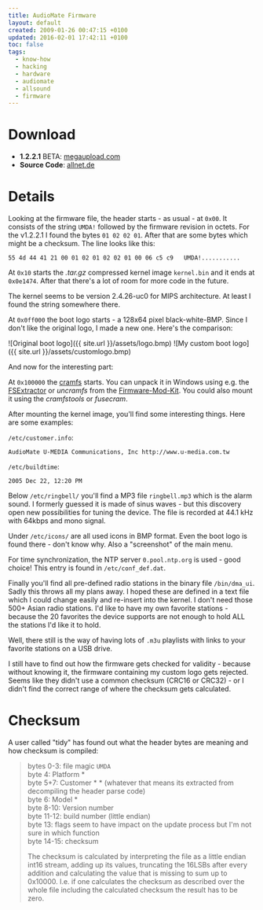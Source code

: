 ```yaml
---
title: AudioMate Firmware
layout: default
created: 2009-01-26 00:47:15 +0100
updated: 2016-02-01 17:42:11 +0100
toc: false
tags:
  - know-how
  - hacking
  - hardware
  - audiomate
  - allsound
  - firmware
---
```

Download
========

* **1.2.2.1** BETA: [megaupload.com](http://www.megaupload.com/de/?d=HTVF7XZA)
* **Source Code**: [allnet.de](http://www.allnet.de/downloads.php?produkt=ALLSOUND)


Details
=======

Looking at the firmware file, the header starts - as usual - at `0x00`. It consists of the string `UMDA!` followed by
the firmware revision in octets. For the v1.2.2.1 I found the bytes `01 02 02 01`. After that are some bytes which
might be a checksum. The line looks like this:

    55 4d 44 41 21 00 01 02 01 02 02 01 00 06 c5 c9   UMDA!...........

At `0x10` starts the *.tar.gz* compressed kernel image `kernel.bin` and it ends at `0x0e1474`. After that there's a lot
of room for more code in the future.

The kernel seems to be version 2.4.26-uc0 for MIPS architecture. At least I found the string somewhere there.

At `0x0ff000` the boot logo starts - a 128x64 pixel black-white-BMP. Since I don't like the original logo, I made a new
one. Here's the comparison:

![Original boot logo]({{ site.url }}/assets/logo.bmp)   ![My custom boot logo]({{ site.url }}/assets/customlogo.bmp)

And now for the interesting part:

At `0x100000` the [cramfs](http://en.wikipedia.org/wiki/cramfs) starts. You can unpack it in Windows using e.g. the
[FSExtractor](https://sourceforge.net/project/showfiles.php?group_id=99199&package_id=108962&release_id=263019) or
*uncramfs* from the [Firmware-Mod-Kit](http://code.google.com/p/firmware-mod-kit/). You could also mount it using the
*cramfstools* or *fusecram*.

After mounting the kernel image, you'll find some interesting things. Here are some examples:

`/etc/customer.info`:

    AudioMate U-MEDIA Communications, Inc http://www.u-media.com.tw

`/etc/buildtime`:

    2005 Dec 22, 12:20 PM

Below `/etc/ringbell/` you'll find a MP3 file `ringbell.mp3` which is the alarm sound. I formerly guessed it is made of
sinus waves - but this discovery open new possibilities for tuning the device. The file is recorded at 44.1 kHz with
64kbps and mono signal.

Under `/etc/icons/` are all used icons in BMP format. Even the boot logo is found there - don't know why. Also a
"screenshot" of the main menu.

For time synchronization, the NTP server `0.pool.ntp.org` is used - good choice! This entry is found in `/etc/conf_def.dat`.

Finally you'll find all pre-defined radio stations in the binary file `/bin/dma_ui`. Sadly this throws all my plans
away. I hoped these are defined in a text file which I could change easily and re-insert into the kernel. I don't need
those 500+ Asian radio stations. I'd like to have my own favorite stations - because the 20 favorites the device
supports are not enough to hold ALL the stations I'd like it to hold.

Well, there still is the way of having lots of `.m3u` playlists with links to your favorite stations on a USB drive.

I still have to find out how the firmware gets checked for validity - because without knowing it, the firmware
containing my custom logo gets rejected. Seems like they didn't use a common checksum (CRC16 or CRC32) - or I didn't
find the correct range of where the checksum gets calculated.


Checksum
========

A user called "tidy" has found out what the header bytes are meaning and how checksum is compiled:

> bytes 0-3: file magic `UMDA`  
> byte 4: Platform *  
> byte 5+7: Customer * * (whatever that means its extracted from decompiling the header parse code)  
> byte 6: Model *  
> byte 8-10: Version number  
> byte 11-12: build number (little endian)  
> byte 13: flags seem to have impact on the update process but I'm not sure in which function  
> byte 14-15: checksum
> 
> The checksum is calculated by interpreting the file as a little endian int16 stream, adding up its
> values, truncating the 16LSBs after every addition and calculating the value that is missing to
> sum up to 0x10000. I.e. if one calculates the checksum as described over the whole file including
> the calculated checksum the result has to be zero.
